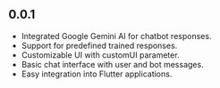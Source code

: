 ## 0.0.1

* Integrated Google Gemini AI for chatbot responses.
* Support for predefined trained responses.
* Customizable UI with customUI parameter.
* Basic chat interface with user and bot messages.
* Easy integration into Flutter applications.



